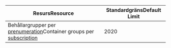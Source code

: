 | <span data-ttu-id="19a9f-101">Resurs</span><span class="sxs-lookup"><span data-stu-id="19a9f-101">Resource</span></span> | <span data-ttu-id="19a9f-102">Standardgräns</span><span class="sxs-lookup"><span data-stu-id="19a9f-102">Default Limit</span></span> |
| --- | --- |
| <span data-ttu-id="19a9f-103">Behållargrupper per [prenumeration](../articles/billing-buy-sign-up-azure-subscription.md)</span><span class="sxs-lookup"><span data-stu-id="19a9f-103">Container groups per [subscription](../articles/billing-buy-sign-up-azure-subscription.md)</span></span> | <span data-ttu-id="19a9f-104">20</span><span class="sxs-lookup"><span data-stu-id="19a9f-104">20</span></span> |
